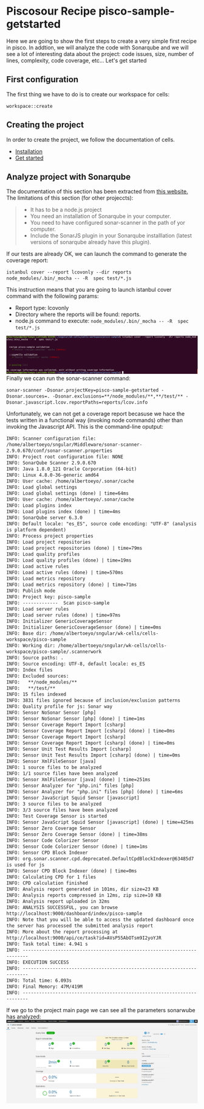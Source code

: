 
# Piscosour Recipe pisco-sample-getstarted


Here we are going to show the first steps to create a very simple first recipe in pisco. In addtion, we will analyze the code with Sonarqube and we will see a lot of interesting data about the project: code issues, size, number of lines, complexity, code coverage, etc...
Let's get started
## First configuration
The first thing we have to do is to create our workspace for cells:
```
workspace::create
```

## Creating the project
In order to create the project, we follow the documentation of cells.
 - [Installation](https://bbva.cellsjs.com/guides/support/installation.html)
 - [Get started](https://github.com/cellsjs/piscosour/blob/feature/generate_docs/doc/get_started.md)

## Analyze project with Sonarqube
The documentation of this section has been extracted from [this website.][1]
The limitations of this section (for other projeccts):
> - It has to be a node.js project
> - You need an installation of Sonarqube in your computer.
> - You  need to have configured sonar-scanner in the path of yor computer.
> -  Include the SonarJS plugin in your Sonarqube installlation (latest versions of sonarqube already have this plugin).

If our tests are already OK, we can launch the command to generate the coverage report:
```
istanbul cover --report lcovonly --dir reports node_modules/.bin/_mocha -- -R  spec test/*.js
```
This instruction means that you are going to launch istanbul cover command with the following params:

- Report type: lcovonly
- Directory where the reports will be found: reports.
- node.js command to execute: ```node_modules/.bin/_mocha -- -R  spec test/*.js```

![Command line editor](/docs/images/istanbul-command-pisco-sample-getstarted-project.png)
Finally we ccan run the sonar-scanner command:
```
sonar-scanner -Dsonar.projectKey=pisco-sample-getstarted -Dsonar.sources=. -Dsonar.exclusions=**/node_modules/**,**/test/** -Dsonar.javascript.lcov.reportPaths=reports/lcov.info
```
Unfortunately, we can not get a coverage report becasuse we hace the tests written in a functional way (invoking node commands) other than invoking the Javascript API.
This is the command-line oputput:
```
INFO: Scanner configuration file: /home/albertoeyo/sngular/Middleware/sonar-scanner-2.9.0.670/conf/sonar-scanner.properties
INFO: Project root configuration file: NONE
INFO: SonarQube Scanner 2.9.0.670
INFO: Java 1.8.0_121 Oracle Corporation (64-bit)
INFO: Linux 4.8.0-36-generic amd64
INFO: User cache: /home/albertoeyo/.sonar/cache
INFO: Load global settings
INFO: Load global settings (done) | time=64ms
INFO: User cache: /home/albertoeyo/.sonar/cache
INFO: Load plugins index
INFO: Load plugins index (done) | time=4ms
INFO: SonarQube server 6.3.0
INFO: Default locale: "es_ES", source code encoding: "UTF-8" (analysis is platform dependent)
INFO: Process project properties
INFO: Load project repositories
INFO: Load project repositories (done) | time=79ms
INFO: Load quality profiles
INFO: Load quality profiles (done) | time=19ms
INFO: Load active rules
INFO: Load active rules (done) | time=570ms
INFO: Load metrics repository
INFO: Load metrics repository (done) | time=71ms
INFO: Publish mode
INFO: Project key: pisco-sample
INFO: -------------  Scan pisco-sample
INFO: Load server rules
INFO: Load server rules (done) | time=97ms
INFO: Initializer GenericCoverageSensor
INFO: Initializer GenericCoverageSensor (done) | time=0ms
INFO: Base dir: /home/albertoeyo/sngular/wk-cells/cells-workspace/pisco-sample
INFO: Working dir: /home/albertoeyo/sngular/wk-cells/cells-workspace/pisco-sample/.scannerwork
INFO: Source paths: .
INFO: Source encoding: UTF-8, default locale: es_ES
INFO: Index files
INFO: Excluded sources: 
INFO:   **/node_modules/**
INFO:   **/test/**
INFO: 15 files indexed
INFO: 3831 files ignored because of inclusion/exclusion patterns
INFO: Quality profile for js: Sonar way
INFO: Sensor NoSonar Sensor [php]
INFO: Sensor NoSonar Sensor [php] (done) | time=1ms
INFO: Sensor Coverage Report Import [csharp]
INFO: Sensor Coverage Report Import [csharp] (done) | time=0ms
INFO: Sensor Coverage Report Import [csharp]
INFO: Sensor Coverage Report Import [csharp] (done) | time=0ms
INFO: Sensor Unit Test Results Import [csharp]
INFO: Sensor Unit Test Results Import [csharp] (done) | time=0ms
INFO: Sensor XmlFileSensor [java]
INFO: 1 source files to be analyzed
INFO: 1/1 source files have been analyzed
INFO: Sensor XmlFileSensor [java] (done) | time=251ms
INFO: Sensor Analyzer for "php.ini" files [php]
INFO: Sensor Analyzer for "php.ini" files [php] (done) | time=6ms
INFO: Sensor JavaScript Squid Sensor [javascript]
INFO: 3 source files to be analyzed
INFO: 3/3 source files have been analyzed
INFO: Test Coverage Sensor is started
INFO: Sensor JavaScript Squid Sensor [javascript] (done) | time=425ms
INFO: Sensor Zero Coverage Sensor
INFO: Sensor Zero Coverage Sensor (done) | time=38ms
INFO: Sensor Code Colorizer Sensor
INFO: Sensor Code Colorizer Sensor (done) | time=1ms
INFO: Sensor CPD Block Indexer
INFO: org.sonar.scanner.cpd.deprecated.DefaultCpdBlockIndexer@63485d7 is used for js
INFO: Sensor CPD Block Indexer (done) | time=0ms
INFO: Calculating CPD for 1 files
INFO: CPD calculation finished
INFO: Analysis report generated in 101ms, dir size=23 KB
INFO: Analysis reports compressed in 12ms, zip size=10 KB
INFO: Analysis report uploaded in 32ms
INFO: ANALYSIS SUCCESSFUL, you can browse http://localhost:9000/dashboard/index/pisco-sample
INFO: Note that you will be able to access the updated dashboard once the server has processed the submitted analysis report
INFO: More about the report processing at http://localhost:9000/api/ce/task?id=AVsP55AbOTsm9I2yoYJR
INFO: Task total time: 4.941 s
INFO: ------------------------------------------------------------------------
INFO: EXECUTION SUCCESS
INFO: ------------------------------------------------------------------------
INFO: Total time: 6.093s
INFO: Final Memory: 47M/419M
INFO: ------------------------------------------------------------------------
```
If we go to the project main page we can see all the parameters sonarwube has analyzed:
![Sonar project main page](/docs/images/pisco-sample-getstarted-sonarqube-main-page.png)

[1]: http://xseignard.github.io/2013/04/25/quality-analysis-on-node.js-projects-with-mocha-istanbul-and-sonar/
